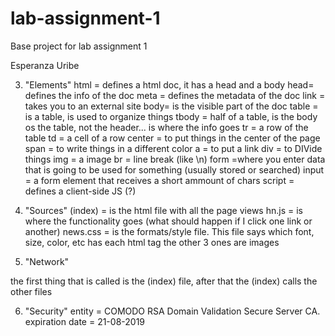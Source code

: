 # lab-assignment-1
Base project for lab assignment 1

Esperanza Uribe

3. "Elements"
html = defines a html doc, it has a head and a body
head= defines the info of the doc
meta = defines the metadata of the doc
link = takes you to an external site 
body= is the visible part of the doc
table = is a table, is used to organize things
tbody = half of a table, is the body os the table, not the header... is where
the info goes
tr = a row of the table
td = a cell of a row 
center = to put things in the center of the page
span = to write things in a different color
a = to put a link 
div = to DIVide things
img = a image
br = line break  (like \n)
form =where you enter data that is going to be used for something (usually 
stored or searched)
input = a form element that receives a short ammount of chars
script =  defines a client-side JS  (?)

4. "Sources"
(index) =  is the html file with all the page views
hn.js =  is where the functionality goes (what should happen if I click one 
link or another)
news.css = is the formats/style file. This file says which font, size, color, etc
has each html tag
the other 3 ones are images

5. "Network"

the first thing that is called is the (index) file, after that the (index)
calls the other files  

6. "Security"
entity = COMODO RSA Domain Validation Secure Server CA.
expiration date = 21-08-2019
